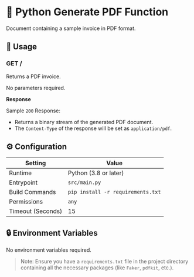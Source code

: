 # 📄 Python Generate PDF Function

Document containing a sample invoice in PDF format.

## 🧰 Usage

### GET /

Returns a PDF invoice.

No parameters required.

**Response**

Sample `200` Response:

- Returns a binary stream of the generated PDF document.
- The `Content-Type` of the response will be set as `application/pdf`.

## ⚙️ Configuration

| Setting           | Value                 |
| ----------------- | --------------------- |
| Runtime           | Python (3.8 or later) |
| Entrypoint        | `src/main.py`         |
| Build Commands    | `pip install -r requirements.txt` |
| Permissions       | `any`                 |
| Timeout (Seconds) | 15                    |

## 🔒 Environment Variables

No environment variables required.

> Note: Ensure you have a `requirements.txt` file in the project directory containing all the necessary packages (like `Faker`, `pdfkit`, etc.).
